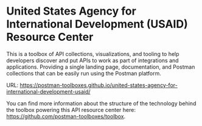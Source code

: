 # United States Agency for International Development (USAID) Resource Center
This is a toolbox of API collections, visualizations, and tooling to help developers discover and put APIs to work as part of integrations and applications. Providing a single landing page, documentation, and Postman collections that can be easily run using the Postman platform.

URL: https://postman-toolboxes.github.io/united-states-agency-for-international-development-usaid/

You can find more information about the structure of the technology behind the toolbox powering this API resource center here: https://github.com/postman-toolboxes/toolbox.
